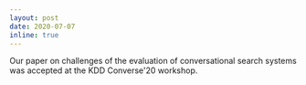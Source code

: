 ```yaml
---
layout: post
date: 2020-07-07
inline: true
---
```


Our paper on challenges of the evaluation of conversational search systems was accepted at the KDD Converse'20 workshop.